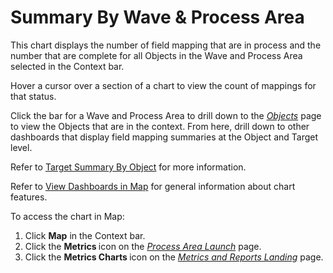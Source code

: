 # Summary By Wave & Process Area

This chart displays the number of field mapping that are in process and
the number that are complete for all Objects in the Wave and Process
Area selected in the Context bar.

Hover a cursor over a section of a chart to view the count of mappings
for that status.

Click the bar for a Wave and Process Area to drill down to the
*[Objects](../Page_Desc/Objects_map.htm)* page to view the Objects that
are in the context. From here, drill down to other dashboards that
display field mapping summaries at the Object and Target level.

Refer to [Target Summary By Object](Target_Summary_by_Object.htm) for
more information.

Refer to [View Dashboards in Map](View_Dashboards_in_Map.htm) for
general information about chart features.

To access the chart in Map:

1.  Click <span style="font-weight: bold;">Map</span> in the Context
    bar.
2.  Click the <span style="font-weight: bold;">Metrics </span>icon on
    the *[Process Area
    Launch](../Page_Desc/Process_Area_Launch_map.htm)* page.
3.  Click the <span style="font-weight: bold;">Metrics Charts
    </span>icon on the *[Metrics and Reports
    Landing](../Page_Desc/Metrics_and_Reports_Landing.htm)* page.
